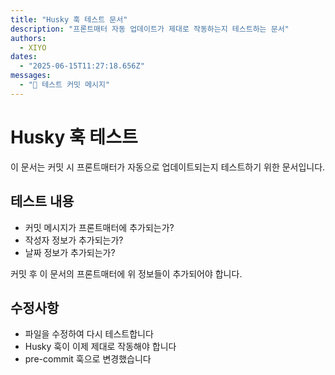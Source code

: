 ```yaml
---
title: "Husky 훅 테스트 문서"
description: "프론트매터 자동 업데이트가 제대로 작동하는지 테스트하는 문서"
authors:
  - XIYO
dates:
  - "2025-06-15T11:27:18.656Z"
messages:
  - "🧪 테스트 커밋 메시지"
---
```

# Husky 훅 테스트

이 문서는 커밋 시 프론트매터가 자동으로 업데이트되는지 테스트하기 위한 문서입니다.

## 테스트 내용

- 커밋 메시지가 프론트매터에 추가되는가?
- 작성자 정보가 추가되는가?  
- 날짜 정보가 추가되는가?

커밋 후 이 문서의 프론트매터에 위 정보들이 추가되어야 합니다.

## 수정사항

- 파일을 수정하여 다시 테스트합니다
- Husky 훅이 이제 제대로 작동해야 합니다
- pre-commit 훅으로 변경했습니다

